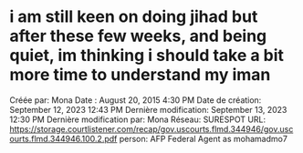 # i am still keen on doing jihad but after these few weeks, and being quiet, im thinking i should take a bit more time to understand my iman

Créée par: Mona
Date : August 20, 2015 4:30 PM
Date de création: September 12, 2023 12:43 PM
Dernière modification: September 13, 2023 12:30 PM
Dernière modification par: Mona
Réseau: SURESPOT
URL: https://storage.courtlistener.com/recap/gov.uscourts.flmd.344946/gov.uscourts.flmd.344946.100.2.pdf
person: AFP Federal Agent as mohamadmo7